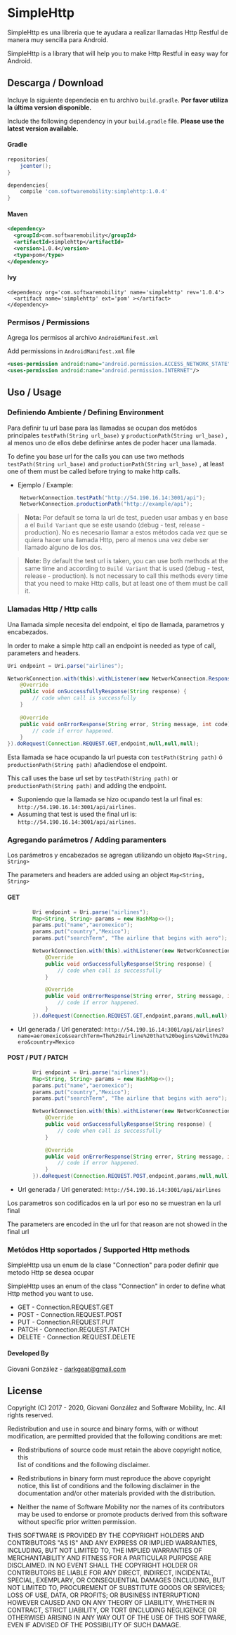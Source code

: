 # SimpleHttp

SimpleHttp es una libreria que te ayudara a realizar llamadas Http Restful de manera muy sencilla para Android.

SimpleHttp is a library that will help you to make Http Restful in easy way for Android.

## Descarga / Download
Incluye la siguiente dependecia en tu archivo `build.gradle`. **Por favor utiliza la última version disponible.**

Include the following dependency in your `build.gradle` file. **Please use the latest version available.**

#### Gradle
```gradle
repositories{
    jcenter();
}

dependencies{
    compile 'com.softwaremobility:simplehttp:1.0.4'
}
```

#### Maven
```xml
<dependency>
  <groupId>com.softwaremobility</groupId>
  <artifactId>simplehttp</artifactId>
  <version>1.0.4</version>
  <type>pom</type>
</dependency>
```

#### Ivy
```Ivy
<dependency org='com.softwaremobility' name='simplehttp' rev='1.0.4'>
  <artifact name='simplehttp' ext='pom' ></artifact>
</dependency>
```

### Permisos / Permissions
Agrega los permisos al archivo `AndroidManifest.xml`

Add permissions in `AndroidManifest.xml` file

```xml
<uses-permission android:name="android.permission.ACCESS_NETWORK_STATE"/>
<uses-permission android:name="android.permission.INTERNET"/>
```

## Uso / Usage
### Definiendo Ambiente / Defining Environment
Para definir tu url base para las llamadas se ocupan dos metódos principales `testPath(String url_base)` y `productionPath(String url_base)` , al menos uno de ellos debe definirse antes de poder hacer una llamada.  

To define you base url for the calls you can use two methods `testPath(String url_base)` and `productionPath(String url_base)` , at least one of them must be called before trying to make http calls.

- Ejemplo / Example:
```java
    NetworkConnection.testPath("http://54.190.16.14:3001/api");
    NetworkConnection.productionPath("http://example/api");
```
>**Nota:** Por default se toma la url de test, pueden usar ambas y en base a el `Build Variant` que se este usando (debug - test, release - production). No es necesario llamar a estos métodos cada vez que se quiera hacer una llamada Http, pero al menos una vez debe ser llamado alguno de los dos.

>**Note:** By default the test url is taken, you can use both methods at the same time and according to `Build Variant` that is used (debug - test, release - production). Is not necessary to call this methods every time that you need to make Http calls, but at least one of them must be call it.

### Llamadas Http / Http calls
Una llamada simple necesita del endpoint, el tipo de llamada, parametros y encabezados.

In order to make a simple http call an endpoint is needed as type of call, parameters and headers.

```java
Uri endpoint = Uri.parse("airlines");

NetworkConnection.with(this).withListener(new NetworkConnection.ResponseListener() {
    @Override
    public void onSuccessfullyResponse(String response) {
        // code when call is successfully
    }
       
    @Override
    public void onErrorResponse(String error, String message, int code) {
        // code if error happened. 
    }
}).doRequest(Connection.REQUEST.GET,endpoint,null,null,null);
```

Esta llamada se hace ocupando la url puesta con `testPath(String path)` ó `productionPath(String path)` añadiendose el endpoint.

This call uses the base url set by `testPath(String path)` or `productionPath(String path)` and adding the endpoint.

- Suponiendo que la llamada se hizo ocupando test la url final es: `http://54.190.16.14:3001/api/airlines`.
- Assuming that test is used the final url is: `http://54.190.16.14:3001/api/airlines`.

### Agregando parámetros / Adding paramenters
Los parámetros y encabezados se agregan utilizando un objeto `Map<String, String>`

The parameters and headers are added using an object `Map<String, String>`
#### GET

```java
        Uri endpoint = Uri.parse("airlines");
        Map<String, String> params = new HashMap<>();
        params.put("name","aeromexico");
        params.put("country","Mexico");
        params.put("searchTerm", "The airline that begins with aero");

        NetworkConnection.with(this).withListener(new NetworkConnection.ResponseListener() {
            @Override
            public void onSuccessfullyResponse(String response) {
                // code when call is successfully
            }

            @Override
            public void onErrorResponse(String error, String message, int code) {
                // code if error happened.
            }
        }).doRequest(Connection.REQUEST.GET,endpoint,params,null,null);
```
* Url generada / Url generated: `http://54.190.16.14:3001/api/airlines?name=aeromexico&searchTerm=The%20airline%20that%20begins%20with%20aero&country=Mexico`

#### POST / PUT / PATCH

```java
        Uri endpoint = Uri.parse("airlines");
        Map<String, String> params = new HashMap<>();
        params.put("name","aeromexico");
        params.put("country","Mexico");
        params.put("searchTerm", "The airline that begins with aero");

        NetworkConnection.with(this).withListener(new NetworkConnection.ResponseListener() {
            @Override
            public void onSuccessfullyResponse(String response) {
                // code when call is successfully
            }

            @Override
            public void onErrorResponse(String error, String message, int code) {
                // code if error happened.
            }
        }).doRequest(Connection.REQUEST.POST,endpoint,params,null,null);
```
* Url generada / Url generated: `http://54.190.16.14:3001/api/airlines`

Los parametros son codificados en la url por eso no se muestran en la url final

The parameters are encoded in the url for that reason are not showed in the final url


### Metódos Http soportados / Supported Http methods

SimpleHttp usa un enum de la clase "Connection" para poder definir que metodo Http se desea ocupar

SimpleHttp uses an enum of the class "Connection" in order to define what Http method you want to use.

* GET    - Connection.REQUEST.GET
* POST   - Connection.REQUEST.POST
* PUT    - Connection.REQUEST.PUT
* PATCH  - Connection.REQUEST.PATCH
* DELETE - Connection.REQUEST.DELETE

#### Developed By
Giovani González - <darkgeat@gmail.com>

## License

Copyright (C) 2017 - 2020, Giovani González and Software Mobility, Inc. All rights reserved.

Redistribution and use in source and binary forms, with or without modification, are permitted provided that the following conditions are met:

*   Redistributions of source code must retain the above copyright notice, this     
    list of conditions and the following disclaimer.

*   Redistributions in binary form must reproduce the above copyright notice,
    this list of conditions and the following disclaimer in the documentation
    and/or other materials provided with the distribution.

*   Neither the name of Software Mobility nor the names of its
    contributors may be used to endorse or promote products derived from
    this software without specific prior written permission.

THIS SOFTWARE IS PROVIDED BY THE COPYRIGHT HOLDERS AND CONTRIBUTORS "AS IS" AND ANY EXPRESS OR IMPLIED WARRANTIES, INCLUDING, BUT NOT LIMITED TO, THE IMPLIED WARRANTIES OF MERCHANTABILITY AND FITNESS FOR A PARTICULAR PURPOSE ARE DISCLAIMED. IN NO EVENT SHALL THE COPYRIGHT HOLDER OR CONTRIBUTORS BE LIABLE FOR ANY DIRECT, INDIRECT, INCIDENTAL, SPECIAL, EXEMPLARY, OR CONSEQUENTIAL DAMAGES (INCLUDING, BUT NOT LIMITED TO, PROCUREMENT OF SUBSTITUTE GOODS OR SERVICES; LOSS OF USE, DATA, OR PROFITS; OR BUSINESS INTERRUPTION) HOWEVER CAUSED AND ON ANY THEORY OF LIABILITY, WHETHER IN CONTRACT, STRICT LIABILITY, OR TORT (INCLUDING NEGLIGENCE OR OTHERWISE) ARISING IN ANY WAY OUT OF THE USE OF THIS SOFTWARE, EVEN IF ADVISED OF THE POSSIBILITY OF SUCH DAMAGE.